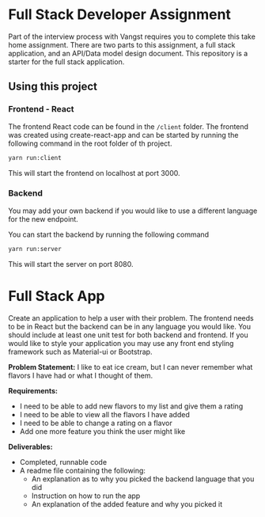 # Full Stack Developer Assignment
Part of the interview process with Vangst requires you to complete this take home assignment.
There are two parts to this assignment, a full stack application, and an API/Data model design document. This repository is a starter for the full stack application.

## Using this project

### Frontend - React
The frontend React code can be found in the `/client` folder. The frontend was created using create-react-app and can be started by running the following command in the root folder of th project.
``` bash 
yarn run:client 
```
This will start the frontend on localhost at port 3000.

### Backend 

You may add your own backend if you would like to use a different language for the new endpoint.

You can start the backend by running the following command
``` bash
yarn run:server
```
This will start the server on port 8080.

# Full Stack App
Create an application to help a user with their problem. The frontend needs to be in React but the backend can be in any language you would like. You should include at least one unit test for both backend and frontend. If you would like to style your application you may use any front end styling framework such as Material-ui or Bootstrap.

__Problem Statement:__ I like to eat ice cream, but I can never remember what flavors I have had or what I thought of them.

__Requirements:__
- I need to be able to add new flavors to my list and give them a rating
- I need to be able to view all the flavors I have added
- I need to be able to change a rating on a flavor
- Add one more feature you think the user might like

__Deliverables:__
- Completed, runnable code
- A readme file containing the following:
  - An explanation as to why you picked the backend language that you did
  - Instruction on how to run the app
  - An explanation of the added feature and why you picked it
